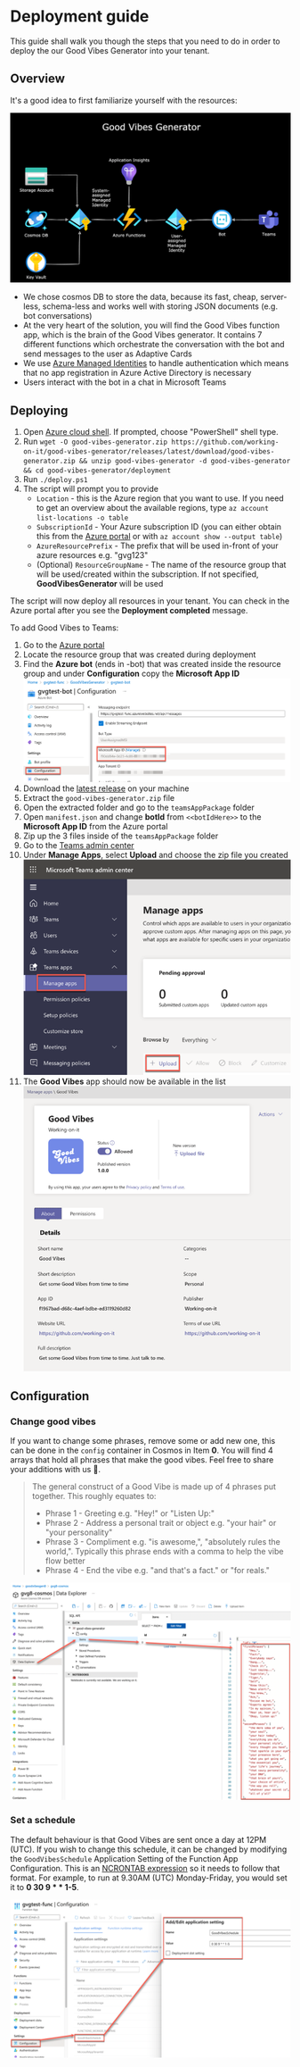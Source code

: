 # Deployment guide

This guide shall walk you though the steps that you need to do in order to deploy the our Good Vibes Generator into your tenant.

## Overview

It's a good idea to first familiarize yourself with the resources:

![Good Vibes Generator overview](media/overview.drawio.png)

* We chose cosmos DB to store the data, because its fast, cheap, server-less, schema-less and works well with storing JSON documents (e.g. bot conversations)
* At the very heart of the solution, you will find the Good Vibes function app, which is the brain of the Good Vibes generator. It contains 7 different functions which orchestrate the conversation with the bot and send messages to the user as Adaptive Cards
* We use [Azure Managed Identities](https://docs.microsoft.com/azure/active-directory/managed-identities-azure-resources/overview) to handle authentication which means that no app registration in Azure Active Directory is necessary
* Users interact with the bot in a chat in Microsoft Teams

## Deploying

1. Open [Azure cloud shell](https://shell.azure.com). If prompted, choose "PowerShell" shell type.
2. Run `wget -O good-vibes-generator.zip https://github.com/working-on-it/good-vibes-generator/releases/latest/download/good-vibes-generator.zip && unzip good-vibes-generator -d good-vibes-generator && cd good-vibes-generator/deployment`
3. Run `./deploy.ps1`
4. The script will prompt you to provide
   * `Location` - this is the Azure region that you want to use. If you need to get an overview about the available regions, type `az account list-locations -o table`
   * `SubscriptionId` - Your Azure subscription ID (you can either obtain this from the [Azure portal](https://portal.azure.com/#blade/Microsoft_Azure_Billing/SubscriptionsBlade) or with `az account show --output table`)
   * `AzureResourcePrefix` - The prefix that will be used in-front of your azure resources e.g. "gvg123"
   * (Optional) `ResourceGroupName` - The name of the resource group that will be used/created within the subscription. If not specified, **GoodVibesGenerator** will be used

The script will now deploy all resources in your tenant. You can check in the Azure portal after you see the **Deployment completed** message.

To add Good Vibes to Teams:

1. Go to the [Azure portal](https://portal.azure.com)
2. Locate the resource group that was created during deployment
3. Find the **Azure bot** (ends in -bot) that was created inside the resource group and under **Configuration** copy the **Microsoft App ID**
   ![example bot id](media/BotID.png)
4. Download the [latest release](https://github.com/working-on-it/good-vibes-generator/releases/latest/download/good-vibes-generator.zip) on your machine
5. Extract the `good-vibes-generator.zip` file
6. Open the extracted folder and go to the `teamsAppPackage` folder
7. Open `manifest.json` and change **botId** from `<<botIdHere>>` to the **Microsoft App ID** from the Azure portal
8. Zip up the 3 files inside of the `teamsAppPackage` folder
9. Go to the [Teams admin center](https://admin.teams.microsoft.com)
10. Under **Manage Apps**, select **Upload** and choose the zip file you created
   ![teams manage app](media/TeamsAdmin1.png)
11. The **Good Vibes** app should now be available in the list
   ![good vibes app teams admin](media/TeamsAdmin2.png)

## Configuration

### Change good vibes

If you want to change some phrases, remove some or add new one, this can be done in the `config` container in Cosmos in Item **0**.  You will find 4 arrays that hold all phrases that make the good vibes. Feel free to share your additions with us 💖.

> The general construct of a Good Vibe is made up of 4 phrases put together. This roughly equates to:
>
> * Phrase 1 - Greeting e.g. "Hey!" or "Listen Up:"
> * Phrase 2 - Address a personal trait or object e.g. "your hair" or "your personality"
> * Phrase 3 - Compliment e.g. "is awesome,", "absolutely rules the world,". Typically this phrase ends with a comma to help the vibe flow better
> * Phrase 4 - End the vibe e.g. "and that's a fact." or "for reals."

![Cosmos DB container](media/CosmosDB-container.png)

### Set a schedule

The default behaviour is that Good Vibes are sent once a day at 12PM (UTC). If you wish to change this schedule, it can be changed by modifying the `GoodVibesSchedule` Application Setting of the Function App Configuration. This is an [NCRONTAB expression](https://docs.microsoft.com/en-us/azure/azure-functions/functions-bindings-timer?tabs=csharp#ncrontab-expressions) so it needs to follow that format. For example, to run at 9.30AM (UTC) Monday-Friday, you would set it to **0 30 9 * * 1-5**.

![GoodVibesSchedule](media/GoodVibesSchedule.png)
